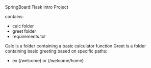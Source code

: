 SpringBoard Flask Intro Project

contains:
- calc folder
- greet folder
- requirements.txt

Calc is a folder containing a basic calculator function
Greet is a folder containing basic greeting based on specific paths:
- ex (/welcome) or (/welcome/home)
